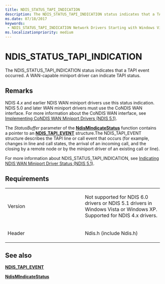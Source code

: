 ```yaml
---
title: NDIS_STATUS_TAPI_INDICATION
description: The NDIS_STATUS_TAPI_INDICATION status indicates that a TAPI event occurred. A WAN-capable miniport driver can indicate TAPI status.
ms.date: 07/18/2017
keywords:
 - NDIS_STATUS_TAPI_INDICATION Network Drivers Starting with Windows Vista
ms.localizationpriority: medium
---
```


# NDIS\_STATUS\_TAPI\_INDICATION


The NDIS\_STATUS\_TAPI\_INDICATION status indicates that a TAPI event occurred. A WAN-capable miniport driver can indicate TAPI status.

## Remarks

NDIS 4.*x* and earlier NDIS WAN miniport drivers use this status indication. NDIS 5.0 and later WAN miniport drivers must use the CoNDIS WAN interface. For more information about the CoNDIS WAN interface, see [Implementing CoNDIS WAN Miniport Drivers (NDIS 5.1)](/previous-versions/windows/hardware/network/ff546752(v=vs.85)).

The *StatusBuffer* parameter of the [**NdisMIndicateStatus**](/previous-versions/windows/hardware/network/ff553538(v=vs.85)) function contains a pointer to an [**NDIS\_TAPI\_EVENT**](/previous-versions/windows/hardware/network/ff558986(v=vs.85)) structure.The NDIS\_TAPI\_EVENT structure describes the TAPI line or call event that occurs (for example, changes in line and call states, the arrival of an incoming call, and the closing by a remote node or by the miniport driver of an existing call or line).

For more information about NDIS\_STATUS\_TAPI\_INDICATION, see [Indicating NDIS WAN Miniport Driver Status (NDIS 5.1)](/previous-versions/windows/hardware/network/ff546867(v=vs.85)).

## Requirements

<table>
<colgroup>
<col width="50%" />
<col width="50%" />
</colgroup>
<tbody>
<tr class="odd">
<td><p>Version</p></td>
<td><p>Not supported for NDIS 6.0 drivers or NDIS 5.1 drivers in Windows Vista or Windows XP. Supported for NDIS 4.x drivers.</p></td>
</tr>
<tr class="even">
<td><p>Header</p></td>
<td>Ndis.h (include Ndis.h)</td>
</tr>
</tbody>
</table>

## See also


[**NDIS\_TAPI\_EVENT**](/previous-versions/windows/hardware/network/ff558986(v=vs.85))

[**NdisMIndicateStatus**](/previous-versions/windows/hardware/network/ff553538(v=vs.85))

 

